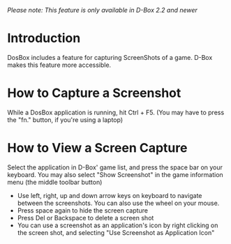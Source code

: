 _Please note: This feature is only available in D-Box 2.2 and newer_

# Introduction #

DosBox includes a feature for capturing ScreenShots of a game. D-Box makes this feature more accessible.

# How to Capture a Screenshot #

While a DosBox application is running, hit Ctrl + F5. (You may have to press the "fn." button, if you're using a laptop)

# How to View a Screen Capture #

Select the application in D-Box' game list, and press the space bar on your keyboard. You may also select "Show Screenshot" in the game information menu (the middle toolbar button)

  * Use left, right, up and down arrow keys on keyboard to navigate between the screenshots. You can also use the wheel on your mouse.
  * Press space again to hide the screen capture
  * Press Del or Backspace to delete a screen shot
  * You can use a screenshot as an application's icon by right clicking on the screen shot, and selecting "Use Screenshot as Application Icon"